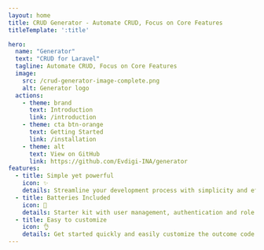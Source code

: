 ```yaml
---
layout: home
title: CRUD Generator - Automate CRUD, Focus on Core Features
titleTemplate: ':title'

hero:
  name: "Generator"
  text: "CRUD for Laravel"
  tagline: Automate CRUD, Focus on Core Features
  image:
    src: /crud-generator-image-complete.png
    alt: Generator logo 
  actions:
    - theme: brand
      text: Introduction
      link: /introduction
    - theme: cta btn-orange
      text: Getting Started
      link: /installation
    - theme: alt
      text: View on GitHub 
      link: https://github.com/Evdigi-INA/generator
features:
  - title: Simple yet powerful
    icon: ✨
    details: Streamline your development process with simplicity and efficiency.
  - title: Batteries Included
    icon: 🔋
    details: Starter kit with user management, authentication and role permissions.
  - title: Easy to customize
    icon: 👌
    details: Get started quickly and easily customize the outcome code.
---
```


